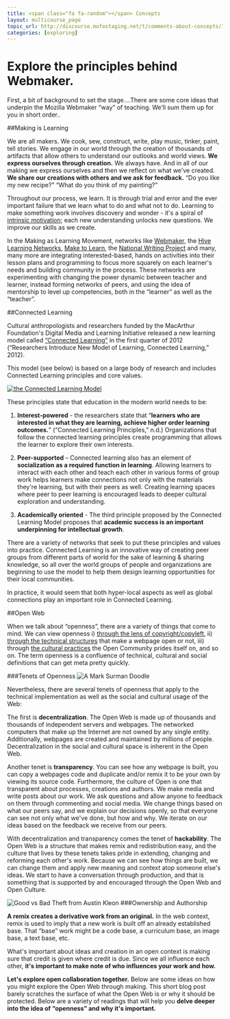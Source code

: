 ```yaml
---
title: <span class="fa fa-random"></span> Concepts
layout: multicourse_page
topic_url: http://discourse.mofostaging.net/t/comments-about-concepts/12
categories: [exploring]
---
```


# Explore the principles behind Webmaker.

First, a bit of background to set the stage....There are some core ideas that underpin the Mozilla Webmaker “way” of teaching. We’ll sum them up for you in short order..

##Making is Learning

We are all makers. We cook, sew, construct, write, play music, tinker, paint, tell stories. We engage in our world through the creation of thousands of artifacts that allow others to understand our outlooks and world views. **We express ourselves through creation.** We always have. And in all of our making we express ourselves and then we reflect on what we've created. **We share our creations with others and we ask for feedback.** “Do you like my new recipe?” “What do you think of my painting?”

Throughout our process, we learn. It is through trial and error and the ever important failure that we learn what to do and what not to do. Learning to make something work involves discovery and wonder - it's a spiral of <a href="http://en.wikipedia.org/wiki/Motivation#Intrinsic_and_extrinsic_motivation">intrinsic motivation</a>; each new understanding unlocks new questions. We improve our skills as we create.

In the Making as Learning Movement, networks like <a href="http://webmaker.org">Webmaker</a>, the <a href="http://explorecreateshare.org">Hive Learning Networks</a>, <a href="https://twitter.com/make2learn">Make to Learn</a>, the <a href="http://digitalis.nwp.org">National Writing Project</a> and many, many more are integrating interested-based, hands on activities into their lesson plans and programming to focus more squarely on each learner's needs and building community in the process. These networks are experimenting with changing the power dynamic between teacher and learner, instead forming networks of peers, and using the idea of mentorship to level up competencies, both in the “learner” as well as the “teacher”.

##Connected Learning

Cultural anthropologists and researchers funded by the MacArthur Foundation's Digital Media and Learning Initiative released a new learning model called <a href="http://dmlcentral.net/press/2012-02/researchers-introduce-new-model-learning-connected-learning-designed-‘mine-new-social">“Connected Learning”</a> in the first quarter of 2012 (“Researchers Introduce New Model of Learning, Connected Learning,” 2012). 

This model (see below) is based on a large body of research and includes Connected Learning principles and core values.

<a href="http://connectedlearning.tv/infographic"><img alt="the Connected Learning Model" src="http://connectedlearning.tv/sites/connectedlearning.tv/files/DG_Macarthur_r03-960_0.jpeg"/></a>

These principles state that education in the modern world needs to be:

1. **Interest-powered** - the researchers state that “**learners who are interested in what they are learning, achieve higher order learning outcomes.**” (“Connected Learning Principles,” n.d.) Organizations that follow the connected learning principles create programming that allows the learner to explore their own interests.

2. **Peer-supported** – Connected learning also has an element of **socialization as a required function in learning**. Allowing learners to interact with each other and teach each other in various forms of group work helps learners make connections not only with the materials they're learning, but with their peers as well. Creating learning spaces where peer to peer learning is encouraged leads to deeper cultural exploration and understanding.

3. **Academically oriented** - The third principle proposed by the Connected Learning Model proposes that **academic success is an important underpinning for intellectual growth**.

There are a variety of networks that seek to put these principles and values into practice.  Connected Learning is an innovative way of creating peer groups from different parts of world for the sake of learning &amp; sharing knowledge, so all over the world groups of people and organizations are beginning to use the model to help them design learning opportunities for their local communities.

In practice, it would seem that both hyper-local aspects as well as global connections play an important role in Connected Learning.

##Open Web

When we talk about “openness”, there are a variety of things that come to mind. We can view openness i) <a href="https://p2pu.org/en/schools/school-of-open/">through the lens of copyright/copyleft</a>, ii) <a href="https://developer.mozilla.org/en-US/docs/Web_Standards">through the technical structures</a> that make a webpage open or not, iii) through <a href="https://wiki.mozilla.org/Working_open">the cultural practices</a> the Open Community prides itself on, and so on. The term openness is a confluence of technical, cultural and social definitions that can get meta pretty quickly.

###Tenets of Openness
![A Mark Surman Doodle][8]

Nevertheless, there are several tenets of openness that apply to the technical implementation as well as the social and cultural usage of the Web:

The first is **decentralization**. The Open Web is made up of thousands and thousands of independent servers and webpages. The networked computers that make up the Internet are not owned by any single entity. Additionally, webpages are created and maintained by millions of people. Decentralization in the social and cultural space is inherent in the Open Web.

Another tenet is **transparency**. You can see how any webpage is built, you can copy a webpages code and duplicate and/or remix it to be your own by viewing its source code. Furthermore, the culture of Open is one that transparent about processes, creations and authors. We make media and write posts about our work. We ask questions and allow anyone to feedback on them through commenting and social media. We change things based on what our peers say, and we explain our decisions openly, so that everyone can see not only what we've done, but how and why. We iterate on our ideas based on the feedback we receive from our peers.

With decentralization and transparency comes the tenet of **hackability**. The Open Web is a structure that makes remix and redistribution easy, and the culture that lives by these tenets takes pride in extending, changing and reforming each other's work. Because we can see how things are built, we can change them and apply new meaning and context atop someone else's ideas. We start to have a conversation through production, and that is something that is supported by and encouraged through the Open Web and Open Culture.

<img alt="Good vs Bad Theft from Austin Kleon" src="http://farm7.staticflickr.com/6215/6289302147_38e8035680_z.jpg"/>
###Ownership and Authorship

**A remix creates a derivative work from an original.** In the web context, remix is used to imply that a new work is built off an already established base. That “base” work might be a code base, a curriculum base, an image base, a text base, etc.

What's important about ideas and creation in an open context is making sure that credit is given where credit is due. Since we all influence each other, **it's important to make note of who influences your work and how.**

**Let's explore open collaboration together.** Below are some ideas on how you might explore the Open Web through making. This short blog post barely scratches the surface of what the Open Web is or why it should be protected. Below are a variety of readings that will help you **delve deeper into the idea of “openness” and why it's important.**

  [8]: http://commonspace.files.wordpress.com/2010/06/open-web-1-of-1.jpg
